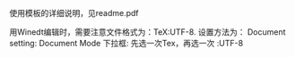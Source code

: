 使用模板的详细说明，见readme.pdf


用Winedt编辑时，需要注意文件格式为：TeX:UTF-8.
设置方法为：
Document setting: Document Mode 下拉框: 先选一次Tex，再选一次 :UTF-8

